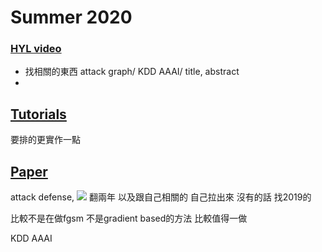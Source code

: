 # Summer 2020

### [HYL video](https://docs.google.com/spreadsheets/d/1opN-lIsYyRuHrMH-9m7pym0zzUI6ZmNRpDRNk8mDU58/edit?fbclid=IwAR359L-461N7lUwMZem9e4YY8cF2cdh7WpzBFvZ7ucY8gdXUdOWhjnBkdM4#gid=0)

- 找相關的東西 attack graph/ KDD AAAI/ title, abstract 
- 
## [Tutorials](https://hackmd.io/_m_DMm18QDKMGv2GxbrnIw?view)
要排的更實作一點
## [Paper](https://docs.google.com/spreadsheets/d/1Zs_jynGW797u9NR8e8LQfK8XU_J7NrnA-ml5rSm7G8s/edit?fbclid=IwAR2lvO7QWCUdx835KWjF343F8iu_VweLGJvN_gGcDmbvd21UVTyXEf_taKA#gid=28264747)
attack defense,
![](https://i.imgur.com/MDK3qfZ.png)
翻兩年
以及跟自己相關的 自己拉出來
沒有的話 找2019的

比較不是在做fgsm 不是gradient based的方法 比較值得一做



KDD AAAI